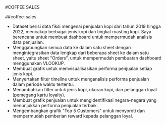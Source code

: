 #COFFEE SALES

##coffee-sales

- Dataset berisi data fiksi mengenai penjualan kopi dari tahun 2019 hingga 2022, mencakup berbagai jenis kopi dan tingkat roasting kopi. Saya berencana untuk membuat dashboard untuk mempermudah analisis data penjualan.  
- Menggabungkan semua data ke dalam satu sheet dengan mengintegrasikan data lengkap dari beberapa sheet ke dalam satu sheet, yaitu sheet "Orders", untuk mempermudah pembuatan dashboard menggunakan VLOOKUP.  
- Membuat grafik untuk memvisualisasikan performa penjualan setiap jenis kopi.  
- Menyertakan filter timeline untuk menganalisis performa penjualan dalam periode waktu tertentu.  
- Menambahkan filter untuk jenis kopi, ukuran kopi, dan pelanggan loyal (pemegang kartu loyalty).  
- Membuat grafik penjualan untuk mengidentifikasi negara-negara yang menunjukkan performa penjualan terbaik.  
- Mengembangkan grafik "Top 5 Customers" untuk menyoroti dan mempermudah pemberian reward kepada pelanggan loyal.
